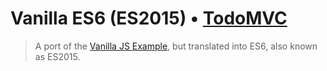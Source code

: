 # Vanilla ES6 (ES2015) • [TodoMVC](http://todomvc.com)

> A port of the [Vanilla JS Example](http://todomvc.com/examples/vanillajs/), but translated into ES6, also known as ES2015.
